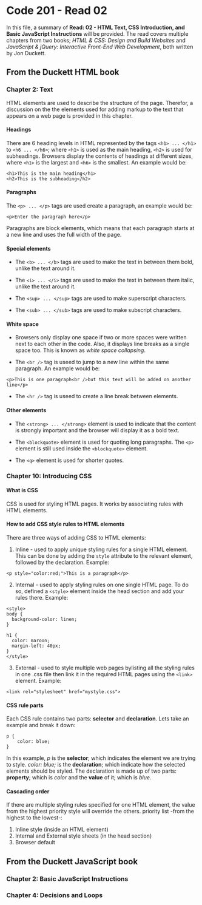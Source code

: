 # Code 201 - Read 02

In this file, a summary of **Read: 02 - HTML Text, CSS Introduction, and Basic JavaScript Instructions** will be provided. The read covers multiple chapters from two books; *HTML & CSS: Design and Build Websites* and *JavaScript & jQuery: Interactive Front-End Web Development*, both written by Jon Duckett.

## From the Duckett HTML book

### Chapter 2: Text

HTML elements are used to describe the structure of the page. Therefor, a discussion on the the elements used for adding markup to the text that appears on a web page is provided in this chapter.

#### Headings

There are 6 heading levels in HTML represented by the tags `<h1> ... </h1>` to `<h6 ... </h6>`; where `<h1>` is used as the main heading, `<h2>` is used for subheadings.
Browsers display the contents of headings at different sizes, where `<h1>` is the largest and `<h6>` is the smallest.
An example would be:

```
<h1>This is the main heading</h1>
<h2>This is the subheading</h2>
```

#### Paragraphs

The `<p> ... </p>` tags are used create a paragraph, an example would be:

```
<p>Enter the paragraph here</p>
```

Paragraphs are block elements, which means that each paragraph starts at a new line and uses the full width of the page.

#### Special elements

* The `<b> ... </b>` tags are used to make the text in between them bold, unlike the text around it.

* The `<i> ... </i>` tags are used to make the text in between them italic, unlike the text around it.

* The `<sup> ... </sup>` tags are used to make superscript characters.

* The `<sub> ... </sub>` tags are used to make subscript characters.

#### White space

* Browsers only display one space if two or more spaces were written next to each other in the code. Also, it displays line breaks as a single space too. This is known as *white space collapsing*.

* The `<br />` tag is useed to jump to a new line within the same paragraph. An example would be:

```
<p>This is one paragraph<br />but this text will be added on another line</p>
```

* The `<hr />` tag is useed to create a line break between elements.

#### Other elements

* The `<strong> ... </strong>` element is used to indicate that the content is strongly important and the browser will display it as a bold text.

* The `<blockquote>` element is used for quoting long paragraphs. The `<p>` element is still used inside the `<blockquote>`
element.

* The `<q>` element is used for shorter quotes.

### Chapter 10: Introducing CSS

#### What is CSS

CSS is used for styling HTML pages. It works by associating rules with HTML elements.

#### How to add CSS style rules to HTML elements

There are three ways of adding CSS to HTML elements:

1. Inline - used to apply unique styling rules for a single HTML element. This can be done by adding the `style` attribute to the relevant element, followed by the declaration. Example:

```
<p style="color:red;">This is a paragraph</p>
```

2. Internal - used to apply styling rules on one single HTML page. To do so, defined a `<style>` element inside the head section and add your rules there. Example:

```
<style>
body {
  background-color: linen;
}

h1 {
  color: maroon;
  margin-left: 40px;
}
</style>
```

3. External - used to style multiple web pages bylisting all the styling rules in one .css file then link it in the required HTML pages using the `<link>` element. Example:

```
<link rel="stylesheet" href="mystyle.css">
```

#### CSS rule parts

Each CSS rule contains two parts: **selector** and **declaration**. Lets take an example and break it down:

```
p {
    color: blue; 
}
```

In this example, *p* is the **selector**; which indicates the element we are trying to style. *color: blue;* is the **declaration**; which indicate how the selected elements should be styled.
The declaration is made up of two parts: **property**; which is *color* and the **value** of it; which is *blue*.

#### Cascading order

If there are multiple styling rules specified for one HTML element, the value from the highest priority style will override the others. priority list -from the highest to the lowest-:

1. Inline style (inside an HTML element)
2. Internal and External style sheets (in the head section)
3. Browser default

## From the Duckett JavaScript book

### Chapter 2: Basic JavaScript Instructions

### Chapter 4: Decisions and Loops
